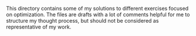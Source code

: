 This directory contains some of my solutions to different exercises focused on optimization. The files are drafts with a lot of comments helpful for me to structure my thought process, but should not be considered as representative of my work.
